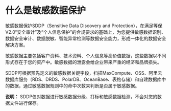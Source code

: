 # 什么是敏感数据保护

敏感数据保护SDDP（Sensitive Data Discovery and Protection），在满足等保V2.0“安全审计”及“个人信息保护”的合规要求的基础上，为您提供敏感数据识别、数据安全审计、数据脱敏、智能异常检测等数据安全能力，形成一体化的数据安全解决方案。

敏感数据主要包括客户资料、技术资料、个人信息等高价值数据，这些数据以不同形式存在于您的资产中。敏感数据的泄露会给企业带来严重的经济和品牌损失。

SDDP可根据预先定义的敏感数据关键字段，扫描MaxCompute、OSS、阿里云数据库服务（RDS、DRDS、PolarDB、OceanBase、表格存储）和自建数据库中的数据，通过敏感数据规则中的命中次数来判断是否属于敏感数据。

**说明：** SDDP仅对数据进行敏感数据分级、打标和敏感数据检测，不会对您的数据文件进行保存。

